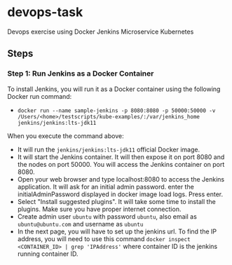 # devops-task
Devops exercise using Docker Jenkins Microservice Kubernetes


## Steps

### Step 1: Run Jenkins as a Docker Container
To install Jenkins, you will run it as a Docker container using the following Docker run command:
- `docker run --name sample-jenkins -p 8080:8080 -p 50000:50000 -v /Users/<home>/testscripts/kube-examples/:/var/jenkins_home jenkins/jenkins:lts-jdk11`

When you execute the command above:

- It will run the `jenkins/jenkins:lts-jdk11` official Docker image.
- It will start the Jenkins container. It will then expose it on port 8080 and the nodes on port 50000. You will access the Jenkins container on port 8080.  
- Open your web browser and type localhost:8080 to access the Jenkins application. It will ask for an initial admin password. enter the initialAdminPassword displayed in docker image load logs. Press enter.
- Select "Install suggested plugins". It will take some time to install the plugins. Make sure you have proper internet connection.
- Create admin user `ubuntu` with password `ubuntu`, also email as `ubuntu@ubuntu.com` and username as `ubuntu`
- In the next page, you will have to set up the jenkins url. To find the IP address, you will need to use this command `docker inspect <CONTAINER_ID> | grep 'IPAddress'` where container ID is the jenkins running container ID.

